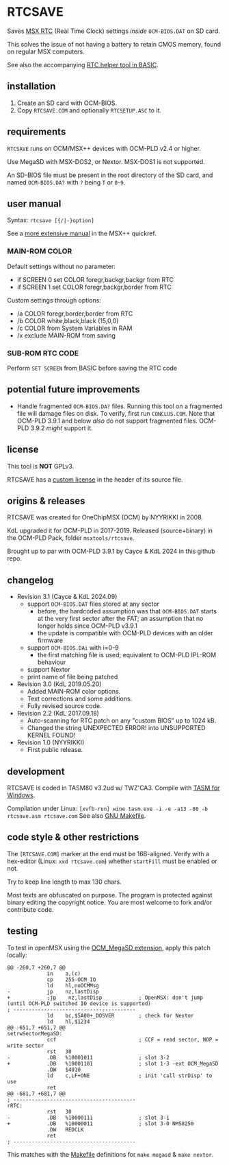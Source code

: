# RTCSAVE

Saves [MSX RTC](https://www.msx.org/wiki/Real_Time_Clock_Programming) (Real Time Clock) settings _inside_ `OCM-BIOS.DAT` on SD card.

This solves the issue of not having a battery to retain CMOS memory, found on regular MSX computers.

See also the accompanying [RTC helper tool in BASIC](rtcsetup.asc).


## installation
1. Create an SD card with OCM-BIOS.
2. Copy `RTCSAVE.COM` and optionally `RTCSETUP.ASC` to it.


## requirements
`RTCSAVE` runs on OCM/MSX++ devices with OCM-PLD v2.4 or higher.

Use MegaSD with MSX-DOS2, or Nextor.
MSX-DOS1 is not supported.

An SD-BIOS file must be present in the root directory of the SD card, 
and named `OCM-BIOS.DA?` with `?` being `T` or `0`-`9`. 


## user manual
Syntax: `rtcsave [{/|-}option]`

See a [more extensive manual](https://github.com/cayce-msx/msxpp-quick-ref/wiki/Howtos#how-to-save-rtc-data) in the MSX++ quickref.

### MAIN-ROM COLOR
Default settings without no parameter:
* if SCREEN 0  set COLOR foregr,backgr,backgr from RTC
* if SCREEN 1  set COLOR foregr,backgr,border from RTC

Custom settings through options:
* /a  COLOR foregr,border,border from RTC
* /b  COLOR white,black,black (15,0,0)
* /c  COLOR from System Variables in RAM
* /x  exclude MAIN-ROM from saving

### SUB-ROM RTC CODE
Perform `SET SCREEN` from BASIC before saving the RTC code


## potential future improvements
* Handle fragmented `OCM-BIOS.DA?` files.
  Running this tool on a fragmented file will damage files on disk.
  To verify, first run `CONCLUS.COM`.
  Note that OCM-PLD 3.9.1 and below _also_ do not support fragmented files.
  OCM-PLD 3.9.2 _might_ support it.


## license
This tool is **NOT** GPLv3.

RTCSAVE has a [custom license](rtcsave.asm) in the header of its source file.


## origins & releases
RTCSAVE was created for OneChipMSX (OCM) by NYYRIKKI in 2008.

KdL upgraded it for OCM-PLD in 2017-2019.
Released (source+binary) in the OCM-PLD Pack, folder `msxtools/rtcsave`.

Brought up to par with OCM-PLD 3.9.1 by Cayce & KdL 2024 in this github repo.


## changelog
* Revision 3.1 (Cayce & KdL 2024.09) 
  * support `OCM-BIOS.DAT` files stored at any sector
    * before, the hardcoded assumption was that `OCM-BIOS.DAT` starts at the very first sector after the FAT; an assumption that no longer holds since OCM-PLD v3.9.1
    * the update is compatible with OCM-PLD devices with an older firmware
  * support `OCM-BIOS.DAi` with i=0-9
    * the first matching file is used; equivalent to OCM-PLD IPL-ROM behaviour
  * support Nextor
  * print name of file being patched
* Revision 3.0 (KdL 2019.05.20)
  * Added MAIN-ROM color options.
  * Text corrections and some additions.
  * Fully revised source code.
* Revision 2.2 (KdL 2017.09.18)
  * Auto-scanning for RTC patch on any "custom BIOS" up to 1024 kB.
  * Changed the string UNEXPECTED ERROR! into UNSUPPORTED KERNEL FOUND!
* Revision 1.0 (NYYRIKKI)
  * First public release.


## development
RTCSAVE is coded in TASM80 v3.2ud w/ TWZ'CA3.
Compile with [TASM for Windows](https://www.ticalc.org).

Compilation under Linux: `[xvfb-run] wine tasm.exe -i -e -a13 -80 -b rtcsave.asm rtcsave.com`
See also [GNU Makefile](Makefile).


## code style & other restrictions
The `[RTCSAVE.COM]` marker at the end must be 16B-aligned.
Verify with a hex-editor (Linux: `xxd rtcsave.com`) whether `startFill` must be enabled or not.

Try to keep line length to max 130 chars.

Most texts are obfuscated on purpose.
The program is protected against binary editing the copyright notice.
You are most welcome to fork and/or contribute code.


## testing
To test in openMSX using the [OCM_MegaSD extension](../OpenMSX-MegaSD-extension/readme.md), apply this patch locally:
```
@@ -260,7 +260,7 @@
             in    a,(c)
             cp    255-OCM_IO
             ld    hl,noOCMMsg
-            jp    nz,lastDisp
+            ;jp    nz,lastDisp            ; OpenMSX: don't jump (until OCM-PLD switched IO device is supported)
; ----------------------------------------
             ld    bc,$5A00+_DOSVER        ; check for Nextor
             ld    hl,$1234
@@ -651,7 +651,7 @@
setrwSectorMegaSD:
             ccf                           ; CCF = read sector, NOP = write sector
             rst   30
-            .DB   %10001011               ; slot 3-2
+            .DB   %10001101               ; slot 1-3 -ext OCM_MegaSD
             .DW   $4010
             ld    c,LF+ONE                ; init 'call strDisp' to use
             ret
@@ -681,7 +681,7 @@
; ----------------------------------------
rRTC:
             rst   30
-            .DB   %10000111               ; slot 3-1
+            .DB   %10000011               ; slot 3-0 NMS8250
             .DW   REDCLK
             ret
; ----------------------------------------
```
This matches with the [Makefile](Makefile) definitions for `make megasd` & `make nextor`.
